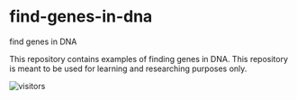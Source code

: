 # find-genes-in-dna
find genes in DNA

This repository contains examples of finding genes in DNA. This repository is meant to be used for learning and researching purposes only.

![visitors](https://visitor-badge.glitch.me/badge?page_id=odilov.find-genes-in-dna)
